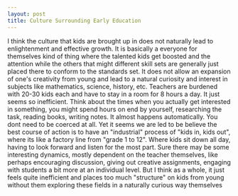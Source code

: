 ```yaml
---
layout: post
title: Culture Surrounding Early Education
---
```


I think the culture that kids are brought up in does not naturally lead to enlightenment and effective growth. It is basically a everyone for themselves kind of thing where the talented kids get boosted and the attention while the others that might different skill sets are generally just placed there to conform to the standards set. It does not allow an expansion of one's creativity from young and lead to a natural curiosity and interest in subjects like mathematics, science, history, etc. Teachers are burdened with 20-30 kids each and have to stay in a room for 8 hours a day. It just seems so inefficient. Think about the times when you actually get interested in something, you might spend hours on end by yourself, researching the task, reading books, writing notes. It almost happens automatically. You dont need to be coerced at all. Yet it seems we are led to be believe the best course of action is to have an "industrial" process of "kids in, kids out", where its like a factory line from "grade 1 to 12". Where kids sit down all day, having to look forward and listen for the most part. Sure there may be some interesting dynamics, mostly dependent on the teacher themselves, like perhaps encouraging discussion, giving out creative assignments, engaging with students a bit more at an individual level. But I think as a whole, it just feels quite inefficient and places too much "structure" on kids from young without them exploring these fields in a naturally curious way themselves
